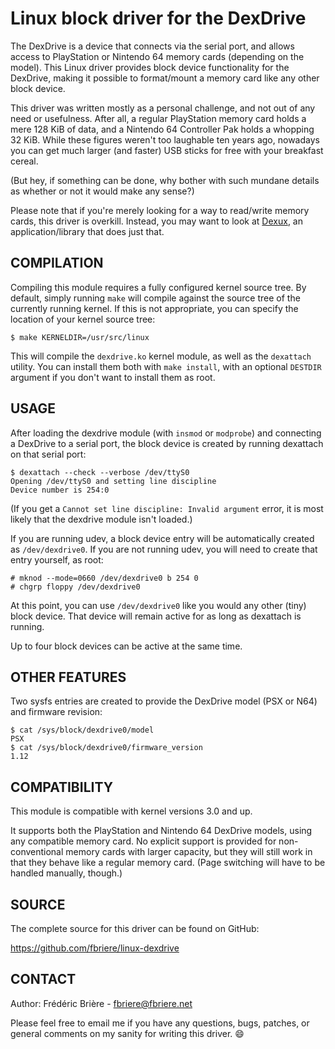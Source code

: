 Linux block driver for the DexDrive
===================================


The DexDrive is a device that connects via the serial port, and allows access
to PlayStation or Nintendo 64 memory cards (depending on the model).  This
Linux driver provides block device functionality for the DexDrive, making it
possible to format/mount a memory card like any other block device.

This driver was written mostly as a personal challenge, and not out of any
need or usefulness.  After all, a regular PlayStation memory card holds a mere
128 KiB of data, and a Nintendo 64 Controller Pak holds a whopping 32 KiB.
While these figures weren't too laughable ten years ago, nowadays you can get
much larger (and faster) USB sticks for free with your breakfast cereal.

(But hey, if something can be done, why bother with such mundane details as
whether or not it would make any sense?)

Please note that if you're merely looking for a way to read/write memory
cards, this driver is overkill.  Instead, you may want to look at [Dexux](
http://dexux.sourceforge.net/), an application/library that does just that.


COMPILATION
-----------

Compiling this module requires a fully configured kernel source tree.  By
default, simply running `make` will compile against the source tree of the
currently running kernel.  If this is not appropriate, you can specify the
location of your kernel source tree:

    $ make KERNELDIR=/usr/src/linux

This will compile the `dexdrive.ko` kernel module, as well as the `dexattach`
utility.  You can install them both with `make install`, with an optional
`DESTDIR` argument if you don't want to install them as root.


USAGE
-----

After loading the dexdrive module (with `insmod` or `modprobe`) and connecting a
DexDrive to a serial port, the block device is created by running dexattach on
that serial port:

    $ dexattach --check --verbose /dev/ttyS0
    Opening /dev/ttyS0 and setting line discipline
    Device number is 254:0

(If you get a `Cannot set line discipline: Invalid argument` error, it is most
likely that the dexdrive module isn't loaded.)

If you are running udev, a block device entry will be automatically created as
`/dev/dexdrive0`.  If you are not running udev, you will need to create that
entry yourself, as root:

    # mknod --mode=0660 /dev/dexdrive0 b 254 0
    # chgrp floppy /dev/dexdrive0

At this point, you can use `/dev/dexdrive0` like you would any other (tiny)
block device.  That device will remain active for as long as dexattach is
running.

Up to four block devices can be active at the same time.


OTHER FEATURES
--------------

Two sysfs entries are created to provide the DexDrive model (PSX or N64) and
firmware revision:

    $ cat /sys/block/dexdrive0/model
    PSX
    $ cat /sys/block/dexdrive0/firmware_version
    1.12


COMPATIBILITY
-------------

This module is compatible with kernel versions 3.0 and up.

It supports both the PlayStation and Nintendo 64 DexDrive models, using any
compatible memory card.  No explicit support is provided for non-conventional
memory cards with larger capacity, but they will still work in that they
behave like a regular memory card.  (Page switching will have to be handled
manually, though.)


SOURCE
------

The complete source for this driver can be found on GitHub:

https://github.com/fbriere/linux-dexdrive


CONTACT
-------

Author:  Frédéric Brière - fbriere@fbriere.net

Please feel free to email me if you have any questions, bugs, patches, or
general comments on my sanity for writing this driver.  :smile:

